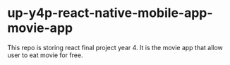 # up-y4p-react-native-mobile-app-movie-app
This repo is storing react final project year 4. It is the movie app that allow user to eat movie for free.
